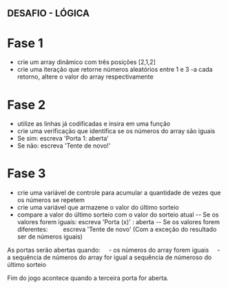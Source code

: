 ## DESAFIO - LÓGICA

# Fase 1
- crie um array dinâmico com três posições [2,1,2]
- crie uma iteração que retorne números aleatórios entre 1 e 3
-a cada retorno, altere o valor do array respectivamente

# Fase 2
- utilize as linhas já codificadas e insira em uma função
- crie uma verificação que identifica se os números do array são iguais
- Se sim: escreva 'Porta 1: aberta'
- Se não: escreva 'Tente de novo!'

# Fase 3

- crie uma variável de controle para acumular a quantidade de vezes que os números se repetem
- crie uma variável que armazene o valor do último sorteio
- compare a valor do último sorteio com o valor do sorteio atual
-- Se os valores forem iguais: escreva 'Porta (x)' : aberta
-- Se os valores forem diferentes:
        escreva 'Tente de novo' (Com a exceção do resultado ser de números iguais)

As portas serão abertas quando:
    - os números do array forem iguais 
    - a sequência de números do array for igual a sequência de númeroso do último sorteio

Fim do jogo acontece quando a terceira porta for aberta.